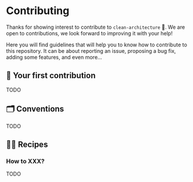# Contributing

Thanks for showing interest to contribute to `clean-architecture` 🥳.
We are open to contributions, we look forward to improving it with your help!

Here you will find guidelines that will help you to know how to contribute to this repository.
It can be about reporting an issue, proposing a bug fix, adding some features, and even more...

## 🥇 Your first contribution

TODO

## 🗂️ Conventions

TODO

## 👨‍🍳 Recipes

### How to XXX?

TODO

